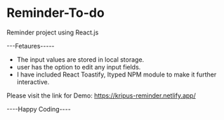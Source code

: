 # Reminder-To-do
Reminder project using React.js

---Fetaures-----

- The input values are stored in local storage. 
- user has the option to edit any input fields.
- I have included React Toastify, Ityped NPM module to make it further interactive.

Please visit the link for Demo: https://kripus-reminder.netlify.app/


----Happy Coding----
